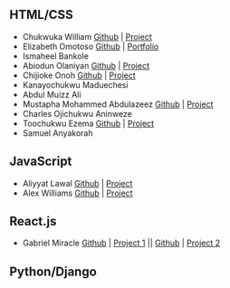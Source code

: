 ## HTML/CSS

* Chukwuka William [Github](https://github.com/WIILLY12/WIILLY12) | [Project](https://wiilly.vercel.app/)
* Elizabeth Omotoso [Github](https://github.com/lihzgold/myportfolio) | [Portfolio](https://lihzgold.github.io/myportfolio/)
* Ismaheel Bankole
* Abiodun Olaniyan [Github](https://github.com/Harbeyzino/myportofolio) | [Project](https://harbeyzino.github.io/myportofolio/)
* Chijioke Onoh [Github](https://github.com/gitergeek) | [Project](https://gitergeek.github.io/myportfolio/)
* Kanayochukwu Maduechesi
* Abdul Muizz Ali
* Mustapha Mohammed Abdulazeez [Github](https://github.com/Mustazeez06/myPortfolio) | [Project](https://mustazeez06.github.io/myPortfolio/)
* Charles Ojichukwu Aninweze
* Toochukwu Ezema [Github](https://github.com/Toochukwu-E/myproject) | [Project](https://toochukwu-e.github.io/myproject/)
* Samuel Anyakorah

## JavaScript

* Aliyyat Lawal [Github](https://github.com/liyalawal/project) | [Project](https://liyalawal.github.io/project/)
* Alex Williams [Github](https://github.com/Williams8146/Wise-currency-converter) | [Project](https://williams8146.github.io/Wise-currency-converter/)

## React.js

* Gabriel Miracle [Github](https://github.com/Miracle1048/reactjs-project) | [Project 1](https://finance-website-template.vercel.app/) || [Github](https://github.com/Miracle1048/Custom-Search-JSON-API) | [Project 2](https://custom-search-json-api-git-main-gabriel-miracles-projects.vercel.app/)

## Python/Django
